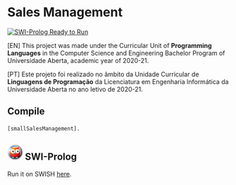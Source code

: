 # Sales Management

[![SWI-Prolog Ready to Run](https://img.shields.io/badge/SWI--Prolog-Ready_to_Run-informational?labelColor=white)](https://swish.swi-prolog.org/p/smallSalesManagement.pl)

[EN] This project was made under the Curricular Unit of **Programming Languages** in the Computer Science and Engineering Bachelor Program of Universidade Aberta, academic year of 2020-21.

[PT] Este projeto foi realizado no âmbito da Unidade Curricular de **Linguagens de Programação** da Licenciatura em Engenharia Informática da Universidade Aberta no ano letivo de 2020-21.

## Compile
	[smallSalesManagement].
	
## <a href="https://www.swi-prolog.org/"><img src="https://raw.githubusercontent.com/4ntony4/UAb/main/img/logos/prolog/swi-prolog.png" alt="Prolog" width="35"></a> SWI-Prolog
Run it on SWISH [here](https://swish.swi-prolog.org/p/smallSalesManagement.pl).
